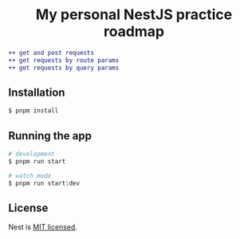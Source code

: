 <h1 align="center"> My personal NestJS practice roadmap </h1>

```diff
++ get and post requests
++ get requests by route params
++ get requests by query params
```

## Installation

```bash
$ pnpm install
```

## Running the app

```bash
# development
$ pnpm run start

# watch mode
$ pnpm run start:dev
```

## License

Nest is [MIT licensed](LICENSE).
